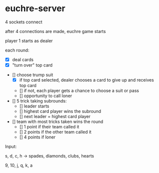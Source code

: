 # euchre-server


4 sockets connect

after 4 connections are made, euchre game starts

player 1 starts as dealer

each round:
 - [x] deal cards
 - [x] "turn over" top card
 - [] choose trump suit 
   -  [x] if top card selected, dealer chooses a card to give up and receives top card
   -  [] if not, each player gets a chance to choose a suit or pass
   -  [] opportunity to call loner
 - [] 5 trick taking subrounds:
   -  [] leader starts
   -  [] highest card player wins the subround
   -  [] next leader = highest card player
 - [] team with most tricks taken wins the round
   -  [] 1 point if their team called it
   -  [] 2 points if the other team called it
   -  [] 4 points if loner

Input:

s, d, c, h -> spades, diamonds, clubs, hearts

9, 10, j, q, k, a
